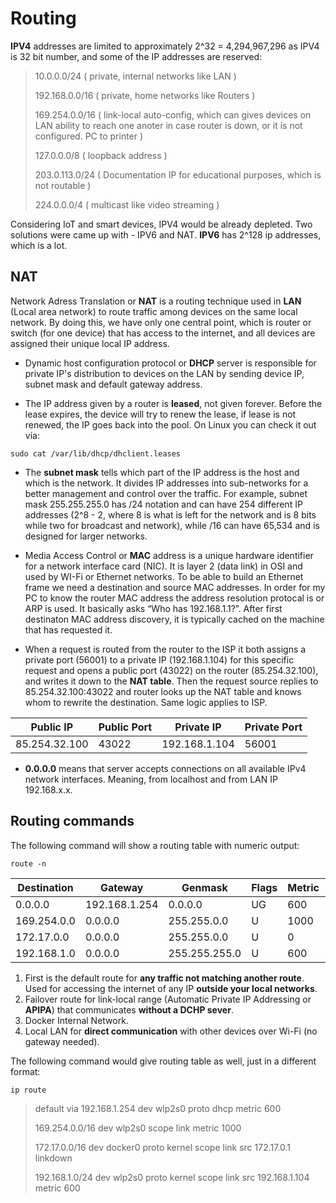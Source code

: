 # Routing

**IPV4** addresses are limited to approximately 2^32 = 4,294,967,296 as IPV4 is 32 bit number, and some of the IP addresses are reserved:

> 10.0.0.0/24 ( private, internal networks like LAN )
>
> 192.168.0.0/16 ( private, home networks like Routers )
>
> 169.254.0.0/16 ( link-local auto-config, which can gives devices on LAN ability to reach one anoter in case router is down, or it is not configured. PC to printer )
>
> 127.0.0.0/8 ( loopback address )
>
> 203.0.113.0/24 ( Documentation IP for educational purposes, which is not routable )
>
> 224.0.0.0/4 ( multicast like video streaming )

Considering IoT and smart devices, IPV4 would be already depleted. Two solutions were came up with - IPV6 and NAT. **IPV6** has 2^128 ip addresses, which is a lot.

## NAT

Network Adress Translation or **NAT** is a routing technique used in **LAN** (Local area network) to route traffic among devices on the same local network. By doing this, we have only one central point, which is router or switch (for one device) that has access to the internet, and all devices are assigned their unique local IP address.

- Dynamic host configuration protocol or **DHCP** server is responsible for private IP's distribution to devices on the LAN by sending device IP, subnet mask and default gateway address.

- The IP address given by a router is **leased**, not given forever. Before the lease expires, the device will try to renew the lease, if lease is not renewed, the IP goes back into the pool. On Linux you can check it out via:

```
sudo cat /var/lib/dhcp/dhclient.leases
```

- The **subnet mask** tells which part of the IP address is the host and which is the network. It divides IP addresses into sub-networks for a better management and control over the traffic. For example, subnet mask 255.255.255.0 has /24 notation and can have 254 different IP addresses (2^8 - 2, where 8 is what is left for the network and is 8 bits while two for broadcast and network), while /16 can have 65,534 and is designed for larger networks.

- Media Access Control or **MAC** address is a unique hardware identifier for a network interface card (NIC). It is layer 2 (data link) in OSI and used by WI-Fi or Ethernet networks. To be able to build an Ethernet frame we need a destination and source MAC addresses. In order for my PC to know the router MAC address the address resolution protocal is or ARP is used. It basically asks “Who has 192.168.1.1?”. After first destinaton MAC address discovery, it is typically cached on the machine that has requested it.

- When a request is routed from the router to the ISP it both assigns a private port (56001) to a private IP (192.168.1.104) for this specific request and opens a public port (43022) on the router (85.254.32.100), and writes it down to the **NAT table**. Then the request source replies to 85.254.32.100:43022 and router looks up the NAT table and knows whom to rewrite the destination. Same logic applies to ISP.

| Public IP     | Public Port | Private IP    | Private Port |
| ------------- | ----------- | ------------- | ------------ |
| 85.254.32.100 | 43022       | 192.168.1.104 | 56001        |

- **0.0.0.0** means that server accepts connections on all available IPv4 network interfaces. Meaning, from localhost and from LAN IP 192.168.x.x.

## Routing commands

The following command will show a routing table with numeric output:

```
route -n
```

| Destination | Gateway       | Genmask       | Flags | Metric | Ref | Use | Iface   |
| ----------- | ------------- | ------------- | ----- | ------ | --- | --- | ------- |
| 0.0.0.0     | 192.168.1.254 | 0.0.0.0       | UG    | 600    | 0   | 0   | wlp2s0  |
| 169.254.0.0 | 0.0.0.0       | 255.255.0.0   | U     | 1000   | 0   | 0   | wlp2s0  |
| 172.17.0.0  | 0.0.0.0       | 255.255.0.0   | U     | 0      | 0   | 0   | docker0 |
| 192.168.1.0 | 0.0.0.0       | 255.255.255.0 | U     | 600    | 0   | 0   | wlp2s0  |

1. First is the default route for **any traffic not matching another route**. Used for accessing the internet of any IP **outside your local networks**.
2. Failover route for link-local range (Automatic Private IP Addressing or **APIPA**) that communicates **without a DCHP sever**.
3. Docker Internal Network.
4. Local LAN for **direct communication** with other devices over Wi-Fi (no gateway needed).

The following command would give routing table as well, just in a different format:

```
ip route
```

> default via 192.168.1.254 dev wlp2s0 proto dhcp metric 600
>
> 169.254.0.0/16 dev wlp2s0 scope link metric 1000
>
> 172.17.0.0/16 dev docker0 proto kernel scope link src 172.17.0.1 linkdown
>
> 192.168.1.0/24 dev wlp2s0 proto kernel scope link src 192.168.1.104 metric 600
